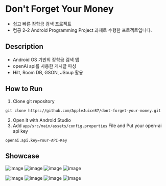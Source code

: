 # Don't Forget Your Money
- 쉽고 빠른 장학금 검색 프로젝트
- 컴공 2-2 Android Programming Project 과제로 수행한 프로젝트입니다.

## Description
- Android OS 기반의 장학금 검색 앱
- openAi api를 사용한 게시글 파싱
- Hilt, Room DB, GSON, JSoup 활용

## How to Run
1. Clone git repository

```shell
git clone https://github.com/AppleJuice87/dont-forget-your-money.git
```

2. Open it with Android Studio
3. Add `app/src/main/assets/config.properties` File and Put your open-ai api key

```app/src/main/assets/config.properties
openai.api.key=Your-API-Key
```

## Showcase
![image](https://github.com/user-attachments/assets/9ef5afa7-26c0-49f0-9e0d-974f7ff65233)
![image](https://github.com/user-attachments/assets/99ad9cff-b2af-4f87-8bd4-78100e8ecaa0)
![image](https://github.com/user-attachments/assets/ef0ddfa8-887c-444d-b215-9dfb908de776)
![image](https://github.com/user-attachments/assets/d5f3e824-2304-498c-9fdd-84d59616ba92)

![image](https://github.com/user-attachments/assets/25ad18b1-1767-46c4-bb5d-2ae7f0a30e75)
![image](https://github.com/user-attachments/assets/ef599462-852d-400d-bbcb-4c647d7e04f8)
![image](https://github.com/user-attachments/assets/d3d61607-b071-4e18-b2c1-a4a9fd985f82)
![image](https://github.com/user-attachments/assets/20842296-962b-441a-912d-c96822fc8d9e)
